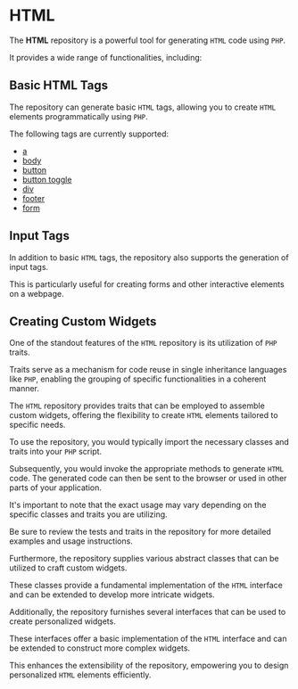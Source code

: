 # HTML

The **HTML** repository is a powerful tool for generating `HTML` code using `PHP`.

It provides a wide range of functionalities, including:

## Basic HTML Tags

The repository can generate basic `HTML` tags, allowing you to create `HTML` elements programmatically using `PHP`.

The following tags are currently supported:

- [a](/docs/tag/A.md)
- [body](/docs/tag/Body.md)
- [button](/docs/tag/Button.md)
- [button toggle](/docs/tag/ButtonToggle.md)
- [div](/docs/tag/Div.md)
- [footer](/docs/tag/Footer.md)
- [form](/docs/tag/Form.md)

## Input Tags

In addition to basic `HTML` tags, the repository also supports the generation of input tags.

This is particularly useful for creating forms and other interactive elements on a webpage.

## Creating Custom Widgets

One of the standout features of the `HTML` repository is its utilization of `PHP` traits.

Traits serve as a mechanism for code reuse in single inheritance languages like `PHP`, enabling the grouping of specific
functionalities in a coherent manner.

The `HTML` repository provides traits that can be employed to assemble custom widgets, offering the flexibility to
create `HTML` elements tailored to specific needs.

To use the repository, you would typically import the necessary classes and traits into your `PHP` script.

Subsequently, you would invoke the appropriate methods to generate `HTML` code. The generated code can then be sent to
the browser or used in other parts of your application.

It's important to note that the exact usage may vary depending on the specific classes and traits you are utilizing.

Be sure to review the tests and traits in the repository for more detailed examples and usage instructions.

Furthermore, the repository supplies various abstract classes that can be utilized to craft custom widgets.

These classes provide a fundamental implementation of the `HTML` interface and can be extended to develop more
intricate widgets.

Additionally, the repository furnishes several interfaces that can be used to create personalized widgets.

These interfaces offer a basic implementation of the `HTML` interface and can be extended to construct more complex
widgets.

This enhances the extensibility of the repository, empowering you to design personalized `HTML` elements efficiently.
